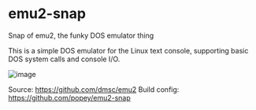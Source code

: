 # emu2-snap
Snap of emu2, the funky DOS emulator thing

This is a simple DOS emulator for the Linux text console, supporting basic
DOS system calls and console I/O.

![image](https://github.com/popey/emu2-snap/assets/1841272/e29e7edb-1856-482a-8b33-d785c56b8597)

Source: https://github.com/dmsc/emu2
Build config: https://github.com/popey/emu2-snap
